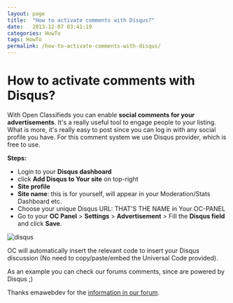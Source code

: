```yaml
---
layout: page
title:  "How to activate comments with Disqus?"
date:   2013-12-07 03:41:19
categories: HowTo
tags: HowTo
permalink: /how-to-activate-comments-with-disqus/
---
```

# How to activate comments with Disqus?

With Open Classifieds you can enable **social comments for your advertisements**. It's a really useful tool to engage people to your listing. What is more, it's really easy to post since you can log in with any social profile you have. For this comment system we use Disqus provider, which is free to use.

**Steps:**

  * Login to your **Disqus dashboard**
  * click **Add Disqus to Your site** on top-right
  * **Site profile**
  * **Site name**: this is for yourself, will appear in your Moderation/Stats Dashboard etc.
  * Choose your unique Disqus URL: THAT'S THE NAME in Your OC-PANEL
  * Go to your **OC Panel** > **Settings** > **Advertisement** > Fill the **Disqus field** and click **Save**.

![disqus](http://open-classifieds.com/wp-content/uploads/2013/12/disqus.png) 

OC will automatically insert the relevant code to insert your Disqus discussion (No need to copy/paste/embed the Universal Code provided). 

As an example you can check our forums comments, since are powered by Disqus ;) 

Thanks emawebdev for the [information in our forum](http://forums.open-classifieds.com/support/disqus-platform-on-oc.html#comment-1153512330).


<!--title: How to activate comments with Disqus?
link: http://open-classifieds.com/2013/12/07/how-to-activate-comments-with-disqus/
author: admin
description: 
post_id: 10266
created: 2013/12/07 04:41:19
created_gmt: 2013/12/07 03:41:19
comment_status: open
post_name: how-to-activate-comments-with-disqus
status: publish
post_type: post-->